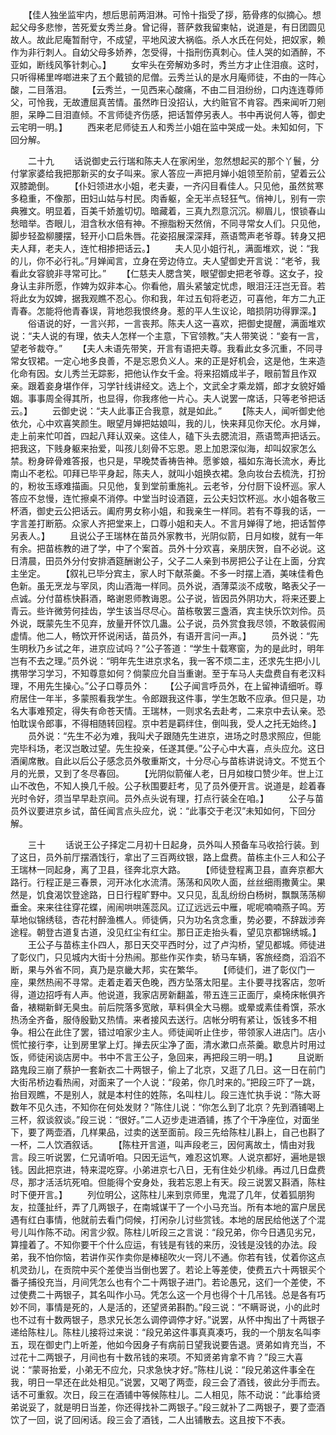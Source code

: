 <!-- { "loadSidebar": true } -->
　　【佳人独坐监牢内，想后思前两泪淋。可怜十指受了拶，筋骨疼的似摘心。想起父母多悲惨，苦死爱女秀兰身。曾记得，菩萨救我留柬帖，说道是，有日团圆见故人。故此尼庵暂耐守，不成望，平地风波大祸临。杀人水氏在何处，把奴家，赖作为非行刺人。自幼父母多娇养，怎受得，十指刑伤真刺心。佳人哭的如酒醉，不亚如，断线风筝针刺心。】
　　女牢头在旁解劝多时，秀兰方才止住泪痕。这时，只听得稀里哗啷进来了五个戴锁的尼僧。云秀兰认的是水月庵师徒，不由的一阵心酸，二目落泪。
　　【云秀兰，一见西来心酸痛，不由二目泪纷纷，口内连连尊师父，可怜我，无故遭屈真苦情。虽然昨日没招认，大约赃官不肯容。西来闻听刀剜胆，呆睁二目泪直倾。不言师徒齐伤感，把话暂停另表人。书中再说何人等，御史云宅明一明。】
　　西来老尼师徒五人和秀兰小姐在监中哭成一处。未知如何，下回分解。

　　二十九
　　话说御史云行瑞和陈夫人在家闲坐，忽然想起买的那个丫鬟，分付掌家婆给我把那新买的女子叫来。家人答应一声把月婵小姐领至阶前，望着云公双膝跪倒。
　　【仆妇领进水小姐，老夫妻，一齐闪目看佳人。只见他，虽然贫寒多稳重，不像那，田妇山姑与村民。肉香躯，全无半点轻狂气。俏神儿，别有一宗典雅文。明显着，百美千娇羞切切。暗藏着，三真九烈意沉沉。柳眉儿，恨锁春山愁暗举。杏眼儿，泪含秋水倍有神。不擦脂粉天然俏，不同寻常女人们。只见他，脚步轻盈柳腰摆，轻开小口启朱唇。花姿招展深深拜，燕语莺声老爷尊。转身又把夫人拜，老夫人，连忙相掺把话云。】
　　夫人见小姐行礼，满面堆欢，说：“我的儿，你不必行礼。”月婵闻言，立身在旁边侍立。夫人望御史开言说：“老爷，我看此女容貌非寻常可比。”
　　【仁慈夫人腮含笑，眼望御史把老爷尊。这女子，投身认主非所愿，作婢为奴非本心。你看他，眉头紧皱定忧虑，眼泪汪汪岂无音。若将此女为奴婢，据我观瞧不忍心。你和我，年过五旬将老迈，可喜他，年方二九正青春。怎能将他青春误，背地怨我恨终身。惹的平人生议论，暗损阴功得罪深。】
　　俗语说的好，一言兴邦，一言丧邦。陈夫人这一喜欢，把御史提醒，满面堆欢说：“夫人说的有理，依夫人怎样一个主意，下官领教。”夫人带笑说：“妾有一言，望老爷裁夺。”
　　【夫人未语先带笑，开言有语把夫尊。我看此女多沉重，不同寻常女钗裙。一定心地多良善，不是忘恩负义人。来的正是好机会，这是他，生来造化命有因。女儿秀兰无踪影，把他认作女千金。将来招婿成半子，眼前暂且作双亲。跟着妾身堪作伴，习学针线讲经文。选上个，文武全才乘龙婿，郎才女貌好婚姻。事事周全得其所，也显得，你我疼他一片心。夫人说罢一席话，只等老爷把话云。】
　　云御史说：“夫人此事正合我意，就是如此。”
　　【陈夫人，闻听御史他依允，心中欢喜笑颜生。眼望月婵把姑娘叫，我的儿，快来拜见你天伦。水月婵，走上前来忙叩首，四起八拜认双亲。这佳人，磕下头去腮流泪，燕语莺声把话云。把我这，下贱身躯来抬爱，叫孩儿刻骨不忘恩。恩上加恩深似海，却叫奴家怎么禁。粉身碎骨难答报，也只是，早晚焚香祷告神。愿爹娘，福如东海长流水，寿比南山不老松。叩拜已毕平身起，陈夫人，就叫小姐换衣裙。急向妆台去梳洗，打扮的，粉妆玉琢难描画。只见他，复到堂前重施礼。云老爷，分付厨下设杯巡。家人答应不怠慢，连忙擦桌不消停。中堂当时设酒筵，云公夫妇饮杯巡。水小姐各敬三杯酒，御史云公把话云。阖府男女称小姐，和我亲生一样同。若有不尊我的话，一字言差打断筋。众家人齐把堂来上，口尊小姐和夫人。不言月婵得了地，把话暂停另表人。】
　　且说公子王瑞林在苗员外家教书，光阴似箭，日月如梭，就有一年有余。把苗栋教的进了学，中了个案首。员外十分欢喜，亲朋庆贺，自不必说。这日清晨，田员外分付安排酒筵酬谢公子，父子二人亲到书房把公子让在上面，分宾主坐定。
　　【叙礼已毕分宾主，家人时下献茶羹。不多一时摆上酒，美味佳肴色色新。虽无烹龙与宰凤，肉山酒海一样同。员外说，酒薄菜淡不成敬，略表父子一点诚。分付苗栋快斟酒，略谢恩师教诲恩。公子说，皆因员外阴功大，将来还要上青云。些许微劳何挂齿，学生该当尽尽心。苗栋敬罢三盏酒，宾主快乐饮刘伶。员外说，既蒙先生不见弃，放量开怀饮几蛊。公子说，员外赏食我尽领，不敢装假闹虚情。他二人，畅饮开怀说闲话，苗员外，有语开言问一声。】
　　员外说：“先生明秋乃乡试之年，进京应试吗？”公子答道：“学生十载寒窗，为的是此时，明年岂有不去之理。”员外说：“明年先生进京求名，我一客不烦二主，还求先生把小儿携带学习学习，不知尊意如何？倘蒙应允自当重谢。至于车马人夫盘费自有老汉料理，不用先生操心。”公子口尊员外：
　　【公子闻言呼员外，在上留神请细听。尊府居住一年半，多蒙照看我学生。令郎跟我这件事，学生怎敢不应承。但只是，功名大事难预定，得失有命苍天情。王瑞林，一则求名去赴考，二来京中去认亲。恐怕耽误令郎事，不得相随转回程。京中若是羁绊住，倒叫我，受人之托无始终。】
　　员外说：“先生不必为难，我叫犬子跟随先生进京，进场之时恳求照应，但能完毕科场，老汉岂敢过望。先生投亲，任遂其便。”公子心中大喜，点头应允。这日酒阑席散。自此以后公子感念员外敬重斯文，十分尽心与苗栋讲说诗文。不觉五个月的光景，又到了冬尽春回。
　　【光阴似箭催人老，日月如梭口赞少年。世上江山不改色，不知人换几千般。公子秋围要赶考，见了员外便开言。说道是，趁着春光时令好，须当早早赴京间。员外点头说有理，打点行装全在咱。】
　　公子与苗员外议要进京乡试，苗任闻言点头应允，说：“此事交于老汉”未知如何，下回分解。

　　三十
　　话说王公子择定二月初十日起身，员外叫人预备车马收拾行装。到了这日，员外前厅摆酒饯行，拿出了三百两纹银，路上盘费。苗栋主仆三人和公子王瑞林一同起身，离了卫县，径奔北京大路。
　　【师徒登程离卫县，直奔京都大路行。行程正是三春景，河开冰化水流清。荡荡和风吹人面，丝丝细雨撒黄尘。果然是，饥食渴饮登途路，日日行程旷野中。又只见，乱乱纷纷白杨树，飘飘荡荡柳垂金。来来往往穿花蝶，闹闹哄哄莲蕊风。辽辽远远云中雁，呢呢喃喃燕子鸣。芳草地似锦绣毯，杏花村醉渔樵人。师徒俩，只为功名贪念重，势必要，不辞跋涉奔途程。朝登古道复古道，没见红尘有红尘。那日正走抬头看，望见京都锦绣城。】
　　王公子与苗栋主仆四人，那日天交平西时分，过了卢沟桥，望见都城。师徒进了彰仪门，只见城内大街十分热闹。那些作买作卖，轿马车辆，客旅经商，滔滔不断，果与外省不同，真乃是京畿大邦，实在繁华。
　　【师徒们，进了彰仪门一座，果然热闹不寻常。走着走着天色晚，西方坠落太阳星。主仆要寻找客店，忽听得，道边招呼有人声。他说道，我家店房新翻盖，带五连三正面厅，桌椅床帐俱齐备，裱糊新鲜无臭虫。前后院落多宽敞，草料俱全大马棚。或晕或素佳肴馔，茶水热汤全齐备，服侍殷勤又热情。来者接风去送行。店帐分明有紧让，饭钱多不相争。相公在此住了罢，错过咱家少主人。师徒闻听止住步，带领家人进店门。店小慌忙接行李，让到房里掌上灯。掸去灰尘净了面，清水漱口点茶羹。歇息片时用过饭，师徒闲谈店房中。书中不言王公子，急回来，再把段三明一明。】
　　且说断路鬼段三崩了蔡护一套新衣二十两银子，偷上了北京，又逛了几日。这一日在前门大街吊桥边看热闹，对面来了一个人说：“段弟，你几时来的。”把段三吓了一跳，抬目观瞧，不是别人，就是本村住的姓陈，名叫柱儿。段三连忙执手说：“陈大哥数年不见久违，不知你在何处发财？”陈住儿说：“你怎么到了北京？先到酒铺喝上三杯，叙谈叙谈。”段三说：“很好。”二人迈步走进酒铺，拣了个干净座位，对面坐下，要了两壶酒，几样果品，过卖的送至面前。段三先给陈柱儿斟上，自己也斟了一杯，二人饮酒叙话。
　　【陈柱开言道，叫声段老三，因何离故土，情由对我言。段三听说罢，仁兄请听咱。只因无运气，难忍这饥寒。人说京都好，遍地是银钱。因此把京进，特来混吃穿。小弟进京七八日，无有住处少机缘。再过几日盘费尽，那才活活坑死咱。但能得个安身处，我若忘恩上有天。段三说罢又斟酒，陈柱时下便开言。】
　　列位明公，这陈柱儿来到京师里，鬼混了几年，仗着狐朋狗友，拉蓬扯纤，弄了几两银子，在南城谋干了一个小马充当。所有本地的富户居民遇有红白事情，他就前去看门伺候，打闲杂儿讨些赏钱。本地的居民给他送了个混号儿叫作陈不动。闲言少叙。陈柱儿听段三之言说：“段兄弟，你今日遇见劣兄，算撞着了。不知你要干个什么应运，有钱是有钱的来历，没钱是没钱的办法。段弟，我不怕你恼，若讲作买作卖你是棒槌吹火一窍儿不通。你若有钱，仗着你这点机灵劲儿，在贡院中买个差使当当倒也罢了。若论上等差使，使费五六十两银买个番子捕役充当，月间凭怎么也有个二十两银子进门。若论愚兄，这们一个差使，不过使费二十两银子，其名叫作小马。凭怎么这一个月也得个十几吊钱。总是各有巧妙不同，事情是死的，人是活的，还望贤弟斟酌。”段三说：“不瞒哥说，小的此时也不过有十数两银子，恳求兄长怎么调停调停才好。”说罢，从怀中掏出了十两银子递给陈柱儿。陈柱儿接将过来说：“段兄弟这件事真真凑巧，我的一个朋友名叫李五，现在御史门上听差，他如今因身子有病前日望我说要告退。贤弟如肯充当，不过花十二两银子，月间也有十数吊钱的来项。不知贤弟肯拿不肯？”段三大喜说：“蒙哥抬爱，小弟无不应允，只求急快才好。”陈柱儿说：“段兄弟这件事全在我，明日一早还在此处相见。”说罢，又喝了两壶，段三会了酒钱，彼此分手而去。话不可重叙。次日，段三在酒铺中等候陈柱儿。二人相见，陈不动说：“此事给贤弟说妥了，就是明日当差，你还得找补二两银子。”段三就补了二两银子，要了壶酒饮了一回，说了回闲话。段三会了酒钱，二人出铺散去。这且按下不表。
